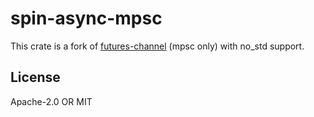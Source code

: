 # spin-async-mpsc

This crate is a fork of [futures-channel](https://github.com/rust-lang/futures-rs/tree/master/futures-channel/) (mpsc only) with no_std support.

## License

Apache-2.0 OR MIT
